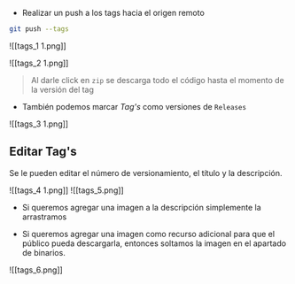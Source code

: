 - Realizar un push a los tags hacia el origen remoto
```bash
git push --tags
```

![[tags_1 1.png]]

![[tags_2 1.png]]

>Al darle click en `zip` se descarga todo el código hasta el momento de la versión del tag

- También podemos marcar *Tag's* como versiones de `Releases`

![[tags_3 1.png]]

## Editar Tag's

Se le pueden editar el número de versionamiento, el título y la descripción.

![[tags_4 1.png]]
![[tags_5.png]]

- Si queremos agregar una imagen a la descripción simplemente la arrastramos

- Si queremos agregar una imagen como recurso adicional para que el público pueda descargarla, entonces soltamos la imagen en el apartado de binarios.

![[tags_6.png]]




